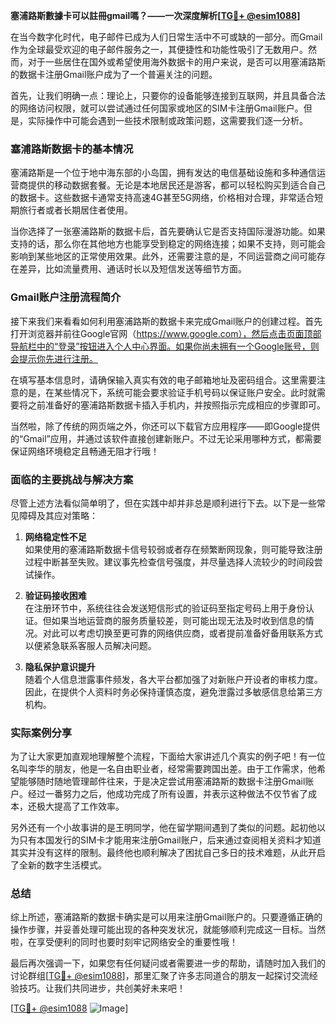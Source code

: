 **塞浦路斯數據卡可以註冊gmail嗎？——一次深度解析[[TG💪+ @esim1088](https://t.me/s/esim1088)]**

在当今数字化时代，电子邮件已成为人们日常生活中不可或缺的一部分。而Gmail作为全球最受欢迎的电子邮件服务之一，其便捷性和功能性吸引了无数用户。然而，对于一些居住在国外或希望使用海外数据卡的用户来说，是否可以用塞浦路斯的数据卡注册Gmail账户成为了一个普遍关注的问题。

首先，让我们明确一点：理论上，只要你的设备能够连接到互联网，并且具备合法的网络访问权限，就可以尝试通过任何国家或地区的SIM卡注册Gmail账户。但是，实际操作中可能会遇到一些技术限制或政策问题，这需要我们逐一分析。

### 塞浦路斯数据卡的基本情况

塞浦路斯是一个位于地中海东部的小岛国，拥有发达的电信基础设施和多种通信运营商提供的移动数据套餐。无论是本地居民还是游客，都可以轻松购买到适合自己的数据卡。这些数据卡通常支持高速4G甚至5G网络，价格相对合理，非常适合短期旅行者或者长期居住者使用。

当你选择了一张塞浦路斯的数据卡后，首先要确认它是否支持国际漫游功能。如果支持的话，那么你在其他地方也能享受到稳定的网络连接；如果不支持，则可能会影响到某些地区的正常使用效果。此外，还需要注意的是，不同运营商之间可能存在差异，比如流量费用、通话时长以及短信发送等细节方面。

### Gmail账户注册流程简介

接下来我们来看看如何利用塞浦路斯的数据卡来完成Gmail账户的创建过程。首先打开浏览器并前往Google官网（https://www.google.com），然后点击页面顶部导航栏中的“登录”按钮进入个人中心界面。如果你尚未拥有一个Google账号，则会提示你先进行注册。

在填写基本信息时，请确保输入真实有效的电子邮箱地址及密码组合。这里需要注意的是，在某些情况下，系统可能会要求验证手机号码以保证账户安全。此时就需要将之前准备好的塞浦路斯数据卡插入手机内，并按照指示完成相应的步骤即可。

当然啦，除了传统的网页端之外，你还可以下载官方应用程序——即Google提供的“Gmail”应用，并通过该软件直接创建新账户。不过无论采用哪种方式，都需要保证网络环境稳定且畅通无阻才行哦！

### 面临的主要挑战与解决方案

尽管上述方法看似简单明了，但在实践中却并非总是顺利进行下去。以下是一些常见障碍及其应对策略：

1. **网络稳定性不足**  
   如果使用的塞浦路斯数据卡信号较弱或者存在频繁断网现象，则可能导致注册过程中断甚至失败。建议事先检查信号强度，并尽量选择人流较少的时间段尝试操作。

2. **验证码接收困难**  
   在注册环节中，系统往往会发送短信形式的验证码至指定号码上用于身份认证。但如果当地运营商的服务质量较差，则可能出现无法及时收到信息的情况。对此可以考虑切换至更可靠的网络供应商，或者提前准备好备用联系方式以便紧急联系客服人员解决问题。

3. **隐私保护意识提升**  
   随着个人信息泄露事件频发，各大平台都加强了对新账户开设者的审核力度。因此，在提供个人资料时务必保持谨慎态度，避免泄露过多敏感信息给第三方机构。

### 实际案例分享

为了让大家更加直观地理解整个流程，下面给大家讲述几个真实的例子吧！有一位名叫李华的朋友，他是一名自由职业者，经常需要跨国出差。由于工作需求，他希望能够随时随地管理邮件往来，于是决定尝试用塞浦路斯的数据卡注册Gmail账户。经过一番努力之后，他成功完成了所有设置，并表示这种做法不仅节省了成本，还极大提高了工作效率。

另外还有一个小故事讲的是王明同学，他在留学期间遇到了类似的问题。起初他以为只有本国发行的SIM卡才能用来注册Gmail账户，后来通过查阅相关资料才知道其实并没有这样的限制。最终他也顺利解决了困扰自己多日的技术难题，从此开启了全新的数字生活模式。

### 总结

综上所述，塞浦路斯的数据卡确实是可以用来注册Gmail账户的。只要遵循正确的操作步骤，并妥善处理可能出现的各种突发状况，就能够顺利完成这一目标。当然啦，在享受便利的同时也要时刻牢记网络安全的重要性哦！

最后再次强调一下，如果您有任何疑问或者需要进一步的帮助，请随时加入我们的讨论群组[[TG💪+ @esim1088](https://t.me/s/esim1088)]，那里汇聚了许多志同道合的朋友一起探讨交流经验技巧。让我们共同进步，共创美好未来吧！

[[TG💪+ @esim1088](https://t.me/s/esim1088) ![Image](https://i.postimg.cc/4NQfJmqS/Snipaste-2025-05-13-00-14-12.png)]